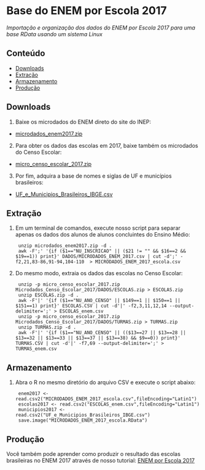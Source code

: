 Base do ENEM por Escola 2017
========

_Importação e organização dos dados do ENEM por Escola 2017 para uma base RData usando um sistema Linux_

## Conteúdo

- [Downloads](#download)
- [Extração](#extração)
- [Armazenamento](#armazenamento)
- [Produção](#produção)

## Downloads

1. Baixe os microdados do ENEM direto do site do INEP: 

- <a href="http://download.inep.gov.br/microdados/microdados_enem2017.zip" target="_blank">microdados_enem2017.zip</a>

2. Para obter os dados das escolas em 2017, baixe também os microdados do Censo Escolar:

- <a href="http://download.inep.gov.br/microdados/micro_censo_escolar_2017.zip" target="_blank">micro_censo_escolar_2017.zip</a>

3. Por fim, adquira a base de nomes e siglas de UF e municípios brasileiros:
- <a href="https://educadata.com.br/download/uf-e-municipios-brasileiros-ibge-2016/" target="_blank">UF_e_Municipios_Brasileiros_IBGE.csv</a>

## Extração

1. Em um terminal de comandos, execute nosso script para separar apenas os dados dos alunos de alunos concluintes do Ensino Médio:

        unzip microdados_enem2017.zip -d .
        awk -F';' '{if ($1=="NU_INSCRICAO" || ($21 != "" && $16==2 && $19==1)) print}' DADOS/MICRODADOS_ENEM_2017.csv | cut -d';' -f2,21,83-86,91-94,104-110  > MICRODADOS_ENEM_2017_escola.csv

2. Do mesmo modo, extraia os dados das escolas no Censo Escolar:

        unzip -p micro_censo_escolar_2017.zip Microdados_Censo_Escolar_2017/DADOS/ESCOLAS.zip > ESCOLAS.zip
        unzip ESCOLAS.zip -d .
        awk -F'|' '{if ($1=="NU_ANO_CENSO" || $149==1 || $150==1 || $151==1) print}' ESCOLAS.CSV | cut -d'|' -f2,3,11,12,14 --output-delimiter=';' > ESCOLAS_enem.csv
        unzip -p micro_censo_escolar_2017.zip Microdados_Censo_Escolar_2017/DADOS/TURMAS.zip > TURMAS.zip
        unzip TURMAS.zip -d .
        awk -F'|' '{if ($1=="NU_ANO_CENSO" || (($13==27 || $13==28 || $13==32 || $13==33 || $13==37 || $13==38) && $9==0)) print}' TURMAS.CSV | cut -d'|' -f7,69 --output-delimiter=';' > TURMAS_enem.csv

## Armazenamento

1. Abra o R no mesmo diretório do arquivo CSV e execute o script abaixo:

        enem2017 <- read.csv2("MICRODADOS_ENEM_2017_escola.csv",fileEncoding="Latin1")
        escolas2017 <- read.csv2("ESCOLAS_enem.csv",fileEncoding="Latin1")
        municipios2017 <- read.csv2("UF_e_Municipios_Brasileiros_IBGE.csv")
        save.image("MICRODADOS_ENEM_2017_escola.RData")

## Produção

Você também pode aprender como produzir o resultado das escolas brasileiras no ENEM 2017 através de nosso tutorial: <a href="#">ENEM por Escola 2017</a>
